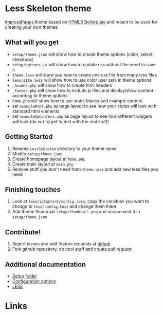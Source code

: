 Less Skeleton theme
===================

[ImpressPages](http://www.impresspages.org) theme based on [HTML5 Boilerplate][] and meant to be used for creating your own themes.

What will you get
---------------------
- `setup/theme.json` will show how to create theme options (color, select, checkbox)
- `setup/options.js` will show how to update css without the need to save it
- `theme.less` will show you how to create one css file from many less files
- `less/site.less` will show how to use color user sets in theme options
- `_header.php` will show how to create html headers
- `_footer.php` will show how to include js files and display/show content according to theme options
- `home.php` will show how to use static blocks and example content
- set `exampleHtml.php` as page layout to see how your styles will look with standard html elements
- set `exampleIpContent.php` as page layout to see how different widgets will look (do not forget to test with the real stuff)

Getting Started
---------------
1. Rename `LessSkeleton` directory to your theme name
2. Modify `setup/theme.json`
3. Create homepage layout at `home.php`
4. Create main layout at `main.php`
5. Remove stuff you don't need from `theme.less` and add new less files you need

Finishing touches
-----------------
1. Look at `less/ipContent/config.less`, copy the variables you want to change to `less/config.less` and change them there
2. Add theme thumbnail `setup/thumbnail.png` and uncomment it in `setup/theme.json`

Contribute!
----------

1. Report issues and add feature requests at [github](https://github.com/impresspages/theme-LessSkeleton/issues)
2. Fork github repository, do cool stuff and create pull request


Additional documentation
------------------------

- [Setup folder](http://www.impresspages.org/docs2/theme-setup-folder/)
- [Configuration options](http://www.impresspages.org/docs2/theme-configuration-options/)
- [LESS](http://www.impresspages.org/docs2/less-css/)

# Links
[HTML5 Boilerplate]: http://html5boilerplate.com/